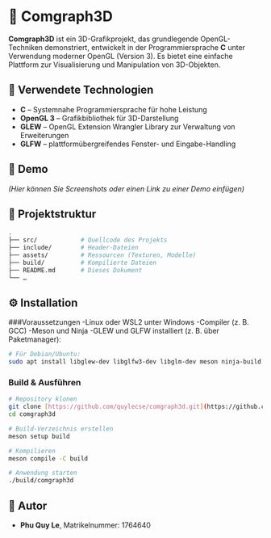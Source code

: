 # 🧊 Comgraph3D

**Comgraph3D** ist ein 3D-Grafikprojekt, das grundlegende OpenGL-Techniken demonstriert, entwickelt in der Programmiersprache **C** unter Verwendung moderner OpenGL (Version 3). Es bietet eine einfache Plattform zur Visualisierung und Manipulation von 3D-Objekten.

## 🔧 Verwendete Technologien

- **C** – Systemnahe Programmiersprache für hohe Leistung
- **OpenGL 3** – Grafikbibliothek für 3D-Darstellung
- **GLEW** – OpenGL Extension Wrangler Library zur Verwaltung von Erweiterungen
- **GLFW** – plattformübergreifendes Fenster- und Eingabe-Handling

## 🚀 Demo

*(Hier können Sie Screenshots oder einen Link zu einer Demo einfügen)*

## 📁 Projektstruktur

```bash
.
├── src/            # Quellcode des Projekts
├── include/        # Header-Dateien
├── assets/         # Ressourcen (Texturen, Modelle)
├── build/          # Kompilierte Dateien
├── README.md       # Dieses Dokument
└── … 
```

## ⚙️ Installation
###Voraussetzungen
	-Linux oder WSL2 unter Windows
	-Compiler (z. B. GCC)
	-Meson und Ninja
	-GLEW und GLFW installiert (z. B. über Paketmanager):
	
```bash
# Für Debian/Ubuntu:
sudo apt install libglew-dev libglfw3-dev libglm-dev meson ninja-build
```

### Build & Ausführen
```bash
# Repository klonen
git clone [https://github.com/quylecse/comgraph3d.git](https://github.com/quylecse/comgraph3d.git)
cd comgraph3d

# Build-Verzeichnis erstellen
meson setup build

# Kompilieren
meson compile -C build

# Anwendung starten
./build/comgraph3d
```

## 👤 Autor

- **Phu Quy Le**, Matrikelnummer: 1764640
